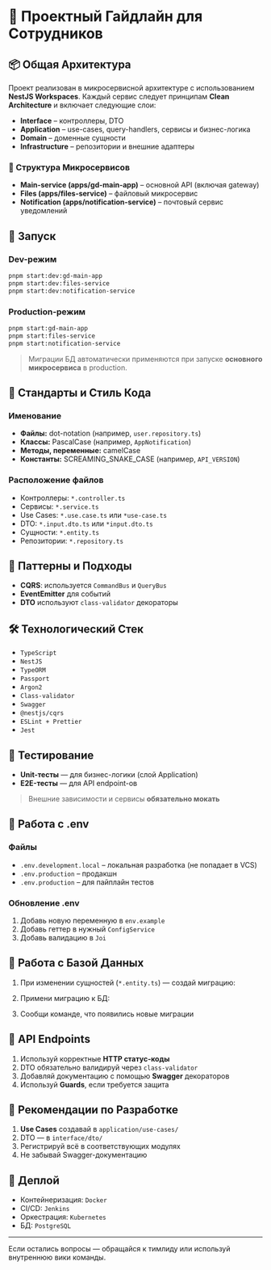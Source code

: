 # 🧭 Проектный Гайдлайн для Сотрудников

## 📦 Общая Архитектура

Проект реализован в микросервисной архитектуре с использованием **NestJS Workspaces**. Каждый сервис следует принципам **Clean Architecture** и включает следующие слои:

- **Interface** – контроллеры, DTO
- **Application** – use-cases, query-handlers, сервисы и бизнес-логика
- **Domain** – доменные сущности
- **Infrastructure** – репозитории и внешние адаптеры

### 🧱 Структура Микросервисов

- **Main-service (apps/gd-main-app)** – основной API (включая gateway)
- **Files (apps/files-service)** – файловый микросервис
- **Notification (apps/notification-service)** – почтовый сервис уведомлений

## 🚀 Запуск

### Dev-режим

```bash
pnpm start:dev:gd-main-app
pnpm start:dev:files-service
pnpm start:dev:notification-service
```

### Production-режим

```bash
pnpm start:gd-main-app
pnpm start:files-service
pnpm start:notification-service
```

> Миграции БД автоматически применяются при запуске **основного микросервиса** в production.

## 📁 Стандарты и Стиль Кода

### Именование

- **Файлы:** dot-notation (например, `user.repository.ts`)
- **Классы:** PascalCase (например, `AppNotification`)
- **Методы, переменные:** camelCase
- **Константы:** SCREAMING\_SNAKE\_CASE (например, `API_VERSION`)

### Расположение файлов

- Контроллеры: `*.controller.ts`
- Сервисы: `*.service.ts`
- Use Cases: `*.use.case.ts` или `*use-case.ts`
- DTO: `*.input.dto.ts` или `*input.dto.ts`
- Сущности: `*.entity.ts`
- Репозитории: `*.repository.ts`

## 🔁 Паттерны и Подходы

- **CQRS**: используется `CommandBus` и `QueryBus`
- **EventEmitter** для событий
- **DTO** используют `class-validator` декораторы

## 🛠️ Технологический Стек

- `TypeScript`
- `NestJS`
- `TypeORM`
- `Passport`
- `Argon2`
- `Class-validator`
- `Swagger`
- `@nestjs/cqrs`
- `ESLint + Prettier`
- `Jest`

## 🧪 Тестирование

- **Unit-тесты** — для бизнес-логики (слой Application)
- **E2E-тесты** — для API endpoint-ов

> Внешние зависимости и сервисы **обязательно мокать**

## 📄 Работа с .env

### Файлы

- `.env.development.local` – локальная разработка (не попадает в VCS)
- `.env.production` – продакшн
- `.env.production` – для пайплайн тестов

### Обновление .env

1. Добавь новую переменную в `env.example`
2. Добавь геттер в нужный `ConfigService`
3. Добавь валидацию в `Joi`

## 🧬 Работа с Базой Данных

1. При изменении сущностей (`*.entity.ts`) — создай миграцию:
  
2. Примени миграцию к БД:
   
3. Сообщи команде, что появились новые миграции

## 🧾 API Endpoints

1. Используй корректные **HTTP статус-коды**
2. DTO обязательно валидируй через `class-validator`
3. Добавляй документацию с помощью **Swagger** декораторов
4. Используй **Guards**, если требуется защита

## 📌 Рекомендации по Разработке

1. **Use Cases** создавай в `application/use-cases/`
2. DTO — в `interface/dto/`
3. Регистрируй всё в соответствующих модулях
4. Не забывай Swagger-документацию

## 🚢 Деплой

- Контейнеризация: `Docker`
- CI/CD: `Jenkins`
- Оркестрация: `Kubernetes`
- БД: `PostgreSQL`

---

Если остались вопросы — обращайся к тимлиду или используй внутреннюю вики команды.

